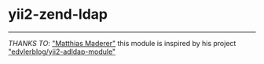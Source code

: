 # yii2-zend-ldap



---

*THANKS TO*: ["Matthias Maderer"](http://www.edvler-blog.de) this module is inspired by his project ["edvlerblog/yii2-adldap-module"](https://github.com/edvler/yii2-adldap-module)
